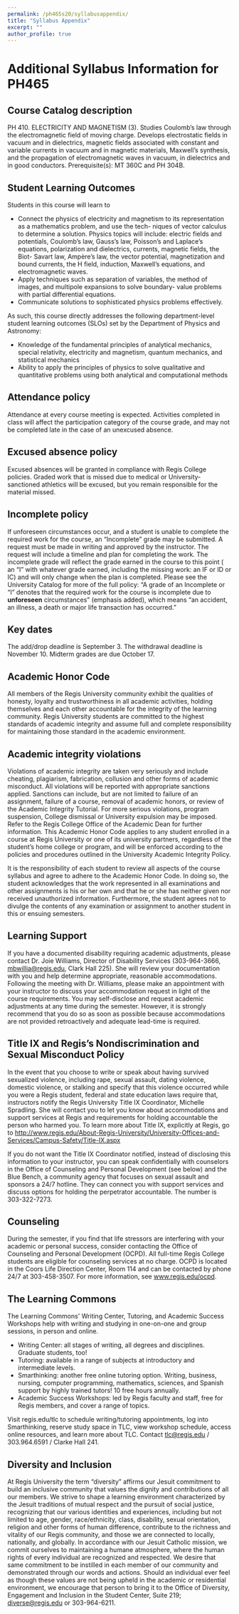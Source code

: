 ```yaml
---
permalink: /ph465s20/syllabusappendix/
title: "Syllabus Appendix"
excerpt: ""
author_profile: true
---
```


# Additional Syllabus Information for PH465

## Course Catalog description
PH 410. ELECTRICITY AND MAGNETISM (3). Studies
Coulomb’s law through the electromagnetic field of moving
charge. Develops electrostatic fields in vacuum and in dielectrics,
magnetic fields associated with constant and variable currents in
vacuum and in magnetic materials, Maxwell’s synthesis, and the
propagation of electromagnetic waves in vacuum, in dielectrics
and in good conductors. Prerequisite(s): MT 360C and PH 304B. 

## Student Learning Outcomes	
Students in this course will learn to
- Connect the physics of electricity and magnetism to its representation as a mathematics problem, and use the tech- niques of vector calculus to determine a solution. Physics topics will include: electric fields and potentials, Coulomb’s law, Gauss’s law, Poisson’s and Laplace’s equations, polarization and dielectrics, currents, magnetic fields, the Biot- Savart law, Ampère’s law, the vector potential, magnetization and bound currents, the H field, induction, Maxwell’s equations, and electromagnetic waves.
- Apply techniques such as separation of variables, the method of images, and multipole expansions to solve boundary- value problems with partial differential equations.
- Communicate solutions to sophisticated physics problems effectively.

As such, this course directly addresses the following department-level student learning outcomes (SLOs) set by the Department of Physics and Astronomy:
- Knowledge of the fundamental principles of analytical mechanics, special relativity, electricity and magnetism, quantum mechanics, and statistical mechanics
- Ability to apply the principles of physics to solve qualitative and quantitative problems using both analytical and computational methods


## Attendance policy
Attendance at every course meeting is expected. Activities completed in class will affect the participation category of the course grade, and may not be completed late in the case of an unexcused absence.

## Excused absence policy
Excused absences will be granted in compliance with Regis College policies. Graded work that is missed due to medical or University-sanctioned athletics will be excused, but you remain responsible for the material missed.

## Incomplete policy
If unforeseen circumstances occur, and a student is unable to complete the required work for the course, an “Incomplete” grade may be submitted.  A request must be made in writing and approved by the instructor.  The request will include a timeline and plan for completing the work.  The incomplete grade will reflect the grade earned in the course to this point ( an “I” with whatever grade earned, including the missing work: an IF or ID or IC) and will only change when the plan is completed. Please see the University Catalog for more of the full policy: “A grade of an Incomplete or “I” denotes that the required work for the course is incomplete due to **unforeseen** circumstances” (emphasis added), which means “an accident, an illness, a death or major life transaction has occurred.”

## Key dates
The add/drop deadline is September 3. The withdrawal deadline is November 10. Midterm grades are due October 17. 

## Academic Honor Code
All members of the Regis University community exhibit the qualities of honesty, loyalty and trustworthiness in all academic activities, holding themselves and each other accountable for the integrity of the learning community.  Regis University students are committed to the highest standards of academic integrity and assume full and complete responsibility for maintaining those standard in the academic environment.

## Academic integrity violations
Violations of academic integrity are taken very seriously and include cheating, plagiarism, fabrication, collusion and other forms of academic misconduct.  All violations will be reported with appropriate sanctions applied.  Sanctions can include, but are not limited to failure of an assignment, failure of a course, removal of academic honors, or review of the Academic Integrity Tutorial.  For more serious violations, program suspension, College dismissal or University expulsion may be imposed.  Refer to the Regis College Office of the Academic Dean for further information.  This Academic Honor Code applies to any student enrolled in a course at Regis University or one of its university partners, regardless of the student’s home college or program, and will be enforced according to the policies and procedures outlined in the University Academic Integrity Policy.  

It is the responsibility of each student to review all aspects of the course syllabus and agree to adhere to the Academic Honor Code.  In doing so, the student acknowledges that the work represented in all examinations and other assignments is his or her own and that he or she has neither given nor received unauthorized information.  Furthermore, the student agrees not to divulge the contents of any examination or assignment to another student in this or ensuing semesters.  

## Learning Support
If you have a documented disability requiring academic adjustments, please contact Dr. Joie Williams, Director of Disability Services (303-964-3666, mbwillia@regis.edu, Clark Hall 225).  She will review your documentation with you and help determine appropriate, reasonable accommodations.  Following the meeting with Dr. Williams, please make an appointment with your instructor to discuss your accommodation request in light of the course requirements.  You may self-disclose and request academic adjustments at any time during the semester.  However, it is strongly recommend that you do so as soon as possible because accommodations are not provided retroactively and adequate lead-time is required.

## Title IX and Regis’s Nondiscrimination and Sexual Misconduct Policy
In the event that you choose to write or speak about having survived sexualized violence, including rape, sexual assault, dating violence, domestic violence, or stalking and specify that this violence occurred while you were a Regis student, federal and state education laws require that, instructors notify the Regis University Title IX Coordinator, Michelle Spradling. She will contact you to let you know about accommodations and support services at Regis and requirements for holding accountable the person who harmed you. To learn more about Title IX, explicitly at Regis, go to http://www.regis.edu/About-Regis-University/University-Offices-and-Services/Campus-Safety/Title-IX.aspx
 
If you do not want the Title IX Coordinator notified, instead of disclosing this information to your instructor, you can speak confidentially with counselors in the Office of Counseling and Personal Development (see below) and the Blue Bench, a community agency that focuses on sexual assault and sponsors a 24/7 hotline. They can connect you with support services and discuss options for holding the perpetrator accountable. The number is 303-322-7273.

## Counseling
During the semester, if you find that life stressors are interfering with your academic or personal success, consider contacting the Office of Counseling and Personal Development (OCPD). All full-time Regis College students are eligible for counseling services at no charge. OCPD is located in the Coors Life Direction Center, Room 114 and can be contacted by phone 24/7 at 303-458-3507. For more information, see www.regis.edu/ocpd.

## The Learning Commons
The Learning Commons' Writing Center, Tutoring, and Academic Success Workshops help with writing and studying in one-on-one and group sessions, in person and online.
- Writing Center: all stages of writing, all degrees and disciplines. Graduate students, too!
- Tutoring: available in a range of subjects at introductory and intermediate levels.
- Smarthinking: another free online tutoring option. Writing, business, nursing, computer programming, mathematics, sciences, and Spanish support by highly trained tutors! 10 free hours annually.
- Academic Success Workshops: led by Regis faculty and staff, free for Regis members, and cover a range of topics.
 
Visit regis.edu/tlc to schedule writing/tutoring appointments, log into Smarthinking, reserve study space in TLC, view workshop schedule, access online resources, and learn more about TLC.
Contact tlc@regis.edu / 303.964.6591 / Clarke Hall 241.

## Diversity and Inclusion
At Regis University the term “diversity” affirms our Jesuit commitment to build an inclusive community that values the dignity and contributions of all our members. We strive to shape a learning environment characterized by the Jesuit traditions of mutual respect and the pursuit of social justice, recognizing that our various identities and experiences, including but not limited to age, gender, race/ethnicity, class, disability, sexual orientation, religion and other forms of human difference, contribute to the richness and vitality of our Regis community, and those we are connected to locally, nationally, and globally. In accordance with our Jesuit Catholic mission, we commit ourselves to maintaining a humane atmosphere, where the human rights of every individual are recognized and respected. We desire that same commitment to be instilled in each member of our community and demonstrated through our words and actions. Should an individual ever feel as though these values are not being upheld in the academic or residential environment, we encourage that person to bring it to the Office of Diversity, Engagement and Inclusion in the Student Center, Suite 219; diverse@regis.edu or 303-964-6211.

